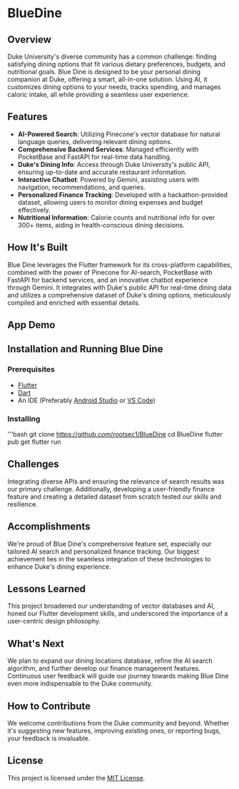 # BlueDine

## Overview

Duke University's diverse community has a common challenge: finding satisfying dining options that fit various dietary preferences, budgets, and nutritional goals. Blue Dine is designed to be your personal dining companion at Duke, offering a smart, all-in-one solution. Using AI, it customizes dining options to your needs, tracks spending, and manages caloric intake, all while providing a seamless user experience.

## Features

- **AI-Powered Search**: Utilizing Pinecone's vector database for natural language queries, delivering relevant dining options.
- **Comprehensive Backend Services**: Managed efficiently with PocketBase and FastAPI for real-time data handling.
- **Duke's Dining Info**: Access through Duke University's public API, ensuring up-to-date and accurate restaurant information.
- **Interactive Chatbot**: Powered by Gemini, assisting users with navigation, recommendations, and queries.
- **Personalized Finance Tracking**: Developed with a hackathon-provided dataset, allowing users to monitor dining expenses and budget effectively.
- **Nutritional Information**: Calorie counts and nutritional info for over 300+ items, aiding in health-conscious dining decisions.

## How It's Built

Blue Dine leverages the Flutter framework for its cross-platform capabilities, combined with the power of Pinecone for AI-search, PocketBase with FastAPI for backend services, and an innovative chatbot experience through Gemini. It integrates with Duke's public API for real-time dining data and utilizes a comprehensive dataset of Duke's dining options, meticulously compiled and enriched with essential details.

## App Demo



## Installation and Running Blue Dine

### Prerequisites

- [Flutter](https://flutter.dev/docs/get-started/install)
- [Dart](https://dart.dev/get-dart)
- An IDE (Preferably [Android Studio](https://developer.android.com/studio) or [VS Code](https://code.visualstudio.com/))

### Installing

'''bash
git clone https://github.com/rootsec1/BlueDine
cd BlueDine
flutter pub get
flutter run

## Challenges

Integrating diverse APIs and ensuring the relevance of search results was our primary challenge. Additionally, developing a user-friendly finance feature and creating a detailed dataset from scratch tested our skills and resilience.

## Accomplishments

We're proud of Blue Dine's comprehensive feature set, especially our tailored AI search and personalized finance tracking. Our biggest achievement lies in the seamless integration of these technologies to enhance Duke's dining experience.

## Lessons Learned

This project broadened our understanding of vector databases and AI, honed our Flutter development skills, and underscored the importance of a user-centric design philosophy.

## What's Next

We plan to expand our dining locations database, refine the AI search algorithm, and further develop our finance management features. Continuous user feedback will guide our journey towards making Blue Dine even more indispensable to the Duke community.

## How to Contribute

We welcome contributions from the Duke community and beyond. Whether it's suggesting new features, improving existing ones, or reporting bugs, your feedback is invaluable.

## License

This project is licensed under the [MIT License](LICENSE.md).

